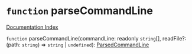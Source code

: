 # `function` parseCommandLine

[Documentation Index](../README.md)

`function` parseCommandLine(commandLine: readonly `string`\[], readFile?: (path: `string`) => `string` | `undefined`): [ParsedCommandLine](../interface.ParsedCommandLine/README.md)

